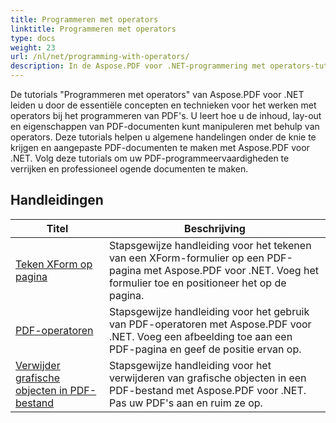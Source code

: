 ```yaml
---
title: Programmeren met operators
linktitle: Programmeren met operators
type: docs
weight: 23
url: /nl/net/programming-with-operators/
description: In de Aspose.PDF voor .NET-programmering met operators-tutorials leert u de essentiële technieken voor het werken met operators bij PDF-programmering.
---
```


De tutorials "Programmeren met operators" van Aspose.PDF voor .NET leiden u door de essentiële concepten en technieken voor het werken met operators bij het programmeren van PDF's. U leert hoe u de inhoud, lay-out en eigenschappen van PDF-documenten kunt manipuleren met behulp van operators. Deze tutorials helpen u algemene handelingen onder de knie te krijgen en aangepaste PDF-documenten te maken met Aspose.PDF voor .NET. Volg deze tutorials om uw PDF-programmeervaardigheden te verrijken en professioneel ogende documenten te maken.

## Handleidingen
| Titel | Beschrijving |
| --- | --- | 
| [Teken XForm op pagina](./draw-xform-on-page/) | Stapsgewijze handleiding voor het tekenen van een XForm-formulier op een PDF-pagina met Aspose.PDF voor .NET. Voeg het formulier toe en positioneer het op de pagina. |  
| [PDF-operatoren](./pdf-operators/) | Stapsgewijze handleiding voor het gebruik van PDF-operatoren met Aspose.PDF voor .NET. Voeg een afbeelding toe aan een PDF-pagina en geef de positie ervan op. |  
| [Verwijder grafische objecten in PDF-bestand](./remove-graphics-objects/) | Stapsgewijze handleiding voor het verwijderen van grafische objecten in een PDF-bestand met Aspose.PDF voor .NET. Pas uw PDF's aan en ruim ze op. |  